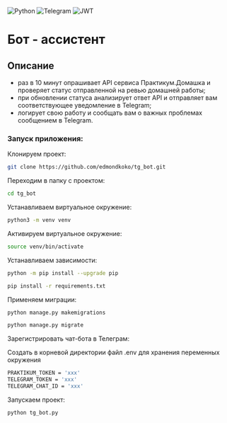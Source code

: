 ![Python](https://img.shields.io/badge/Python-3.10-blue?style=for-the-badge&logo=python&logoColor=yellow)
![Telegram](https://img.shields.io/badge/Telegram-2CA5E0?style=for-the-badge&logo=telegram&logoColor=white)
![JWT](https://img.shields.io/badge/JWT-black?style=for-the-badge&logo=JSON%20web%20tokens)

# Бот - ассистент

## Описание
- раз в 10 минут опрашивает API сервиса Практикум.Домашка и проверяет статус отправленной на ревью домашней работы;
- при обновлении статуса анализирует ответ API и отправляет вам соответствующее уведомление в Telegram;
- логирует свою работу и сообщать вам о важных проблемах сообщением в Telegram.


### Запуск приложения:

Клонируем проект:

```bash
git clone https://github.com/edmondkoko/tg_bot.git
```

Переходим в папку с проектом:

```bash
cd tg_bot
```

Устанавливаем виртуальное окружение:

```bash
python3 -m venv venv
```

Активируем виртуальное окружение:

```bash
source venv/bin/activate
```

Устанавливаем зависимости:

```bash
python -m pip install --upgrade pip
```
```bash
pip install -r requirements.txt
```

Применяем миграции:

```bash
python manage.py makemigrations
```
```bash
python manage.py migrate
```

Зарегистрировать чат-бота в Телеграм:

Создать в корневой директории файл .env для хранения переменных окружения

```bash
PRAKTIKUM_TOKEN = 'xxx'
TELEGRAM_TOKEN = 'xxx'
TELEGRAM_CHAT_ID = 'xxx'
```

Запускаем проект:

```bash
python tg_bot.py
```
